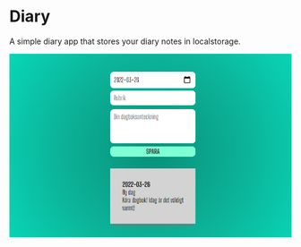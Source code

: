 # Diary

A simple diary app that stores your diary notes in localstorage.

![Screenshot of the diary app](/img/screenshot.png)
